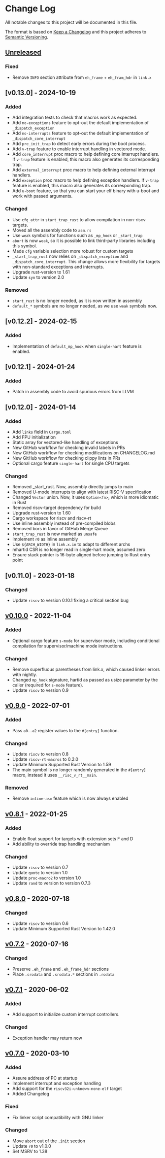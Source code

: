 # Change Log

All notable changes to this project will be documented in this file.

The format is based on [Keep a Changelog](http://keepachangelog.com/)
and this project adheres to [Semantic Versioning](http://semver.org/).

## [Unreleased]

### Fixed

- Remove `INFO` section attribute from `eh_frame` + `eh_fram_hdr` in `link.x`

## [v0.13.0] - 2024-10-19

### Added

- Add integration tests to check that macros work as expected.
- Add `no-exceptions` feature to opt-out the default implementation of `_dispatch_exception`
- Add `no-interrupts` feature to opt-out the default implementation of `_dispatch_core_interrupt`
- Add `pre_init_trap` to detect early errors during the boot process.
- Add `v-trap` feature to enable interrupt handling in vectored mode.
- Add `core_interrupt` proc macro to help defining core interrupt handlers.
  If `v-trap` feature is enabled, this macro also generates its corresponding trap.
- Add `external_interrupt` proc macro to help defining external interrupt handlers.
- Add `exception` proc macro to help defining exception handlers.
  If `v-trap` feature is enabled, this macro also generates its corresponding trap.
- Add `u-boot` feature, so that you can start your elf binary with u-boot and
work with passed arguments.

### Changed

- Use `cfg_attr` in `start_trap_rust` to allow compilation in non-riscv targets.
- Moved all the assembly code to `asm.rs`
- Use `weak` symbols for functions such as `_mp_hook` or `_start_trap`
- `abort` is now `weak`, so it is possible to link third-party libraries including this symbol.
- Made `cfg` variable selection more robust for custom targets
- `_start_trap_rust` now relies on `_dispatch_exception` and `_dispatch_core_interrupt`.
  This change allows more flexibility for targets with non-standard exceptions and interrupts.
- Upgrade rust-version to 1.61
- Update `syn` to version 2.0

### Removed

- `start_rust` is no longer needed, as it is now written in assembly
- `default_*` symbols are no longer needed, as we use `weak` symbols now.

## [v0.12.2] - 2024-02-15

### Added

- Implementation of `default_mp_hook` when `single-hart` feature is enabled.

## [v0.12.1] - 2024-01-24

### Added

- Patch in assembly code to avoid spurious errors from LLVM

## [v0.12.0] - 2024-01-14

### Added

- Add `links` field in `Cargo.toml`
- Add FPU initialization
- Static array for vectored-like handling of exceptions
- New GitHub workflow for checking invalid labels in PRs
- New GitHub workflow for checking modifications on CHANGELOG.md
- New GitHub workflow for checking clippy lints in PRs
- Optional cargo feature `single-hart` for single CPU targets

### Changed

- Removed _start_rust. Now, assembly directly jumps to main
- Removed U-mode interrupts to align with latest RISC-V specification
- Changed `Vector` union. Now, it uses `Option<fn>`, which is more idiomatic in Rust
- Removed riscv-target dependency for build
- Upgrade rust-version to 1.60
- Cargo workspace for riscv and riscv-rt
- Use inline assembly instead of pre-compiled blobs
- Removed bors in favor of GitHub Merge Queue
- `start_trap_rust` is now marked as `unsafe`
- Implement `r0` as inline assembly
- Use `${ARCH_WIDTH}` in `link.x.in` to adapt to different archs
- mhartid CSR is no longer read in single-hart mode, assumed zero
- Ensure stack pointer is 16-byte aligned before jumping to Rust entry point

## [v0.11.0] - 2023-01-18

### Changed

- Update `riscv` to version 0.10.1 fixing a critical section bug

## [v0.10.0] - 2022-11-04

### Added

- Optional cargo feature `s-mode` for supervisor mode, including conditional compilation for supervisor/machine mode instructions.

### Changed

- Remove superfluous parentheses from link.x, which caused linker errors with nightly.
- Changed `mp_hook` signature, hartid as passed as usize parameter by the caller (required for `s-mode` feature).
- Update `riscv` to version 0.9

## [v0.9.0] - 2022-07-01

### Added

- Pass `a0..a2` register values to the `#[entry]` function.

### Changed

- Update `riscv` to version 0.8
- Update `riscv-rt-macros` to 0.2.0
- Update Minimum Supported Rust Version to 1.59
- The main symbol is no longer randomly generated in the `#[entry]` macro, instead it uses `__risc_v_rt__main`.

### Removed

- Remove `inline-asm` feature which is now always enabled

## [v0.8.1] - 2022-01-25

### Added

- Enable float support for targets with extension sets F and D
- Add ability to override trap handling mechanism

### Changed

- Update `riscv` to version 0.7
- Update `quote` to version 1.0
- Update `proc-macro2` to version 1.0
- Update `rand` to version to version 0.7.3

## [v0.8.0] - 2020-07-18

### Changed

- Update `riscv` to version 0.6
- Update Minimum Supported Rust Version to 1.42.0

## [v0.7.2] - 2020-07-16

### Changed

- Preserve `.eh_frame` and `.eh_frame_hdr` sections
- Place `.srodata` and `.srodata.*` sections in `.rodata`

## [v0.7.1] - 2020-06-02

### Added

- Add support to initialize custom interrupt controllers.

### Changed

- Exception handler may return now

## [v0.7.0] - 2020-03-10

### Added

- Assure address of PC at startup
- Implement interrupt and exception handling
- Add support for the `riscv32i-unknown-none-elf` target
- Added Changelog

### Fixed

- Fix linker script compatibility with GNU linker

### Changed

- Move `abort` out of the `.init` section
- Update `r0` to v1.0.0
- Set MSRV to 1.38


[Unreleased]: https://github.com/rust-embedded/riscv-rt/compare/v0.11.0..HEAD
[v0.10.1]: https://github.com/rust-embedded/riscv-rt/compare/v0.10.0...v0.11.0
[v0.10.0]: https://github.com/rust-embedded/riscv-rt/compare/v0.9.1...v0.10.0
[v0.9.0]: https://github.com/rust-embedded/riscv-rt/compare/v0.8.1...v0.9.0
[v0.8.1]: https://github.com/rust-embedded/riscv-rt/compare/v0.8.0...v0.8.1
[v0.8.0]: https://github.com/rust-embedded/riscv-rt/compare/v0.7.2...v0.8.0
[v0.7.2]: https://github.com/rust-embedded/riscv-rt/compare/v0.7.1...v0.7.2
[v0.7.1]: https://github.com/rust-embedded/riscv-rt/compare/v0.7.0...v0.7.1
[v0.7.0]: https://github.com/rust-embedded/riscv-rt/compare/v0.6.1...v0.7.0
